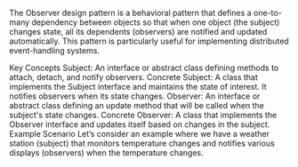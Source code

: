 
The Observer design pattern is a behavioral pattern that defines a one-to-many dependency between objects so that when one object (the subject) changes state, all its dependents (observers) are notified and updated automatically. This pattern is particularly useful for implementing distributed event-handling systems.

Key Concepts
Subject: An interface or abstract class defining methods to attach, detach, and notify observers.
Concrete Subject: A class that implements the Subject interface and maintains the state of interest. It notifies observers when its state changes.
Observer: An interface or abstract class defining an update method that will be called when the subject's state changes.
Concrete Observer: A class that implements the Observer interface and updates itself based on changes in the subject.
Example Scenario
Let’s consider an example where we have a weather station (subject) that monitors temperature changes and notifies various displays (observers) when the temperature changes.